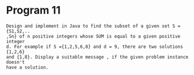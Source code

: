 # Program 11
	Design and implement in Java to find the subset of a given set S = {S1,S2,..
	,Sn} of n positive integers whose SUM is equal to a given positive integer
	d. For example if S ={1,2,5,6,8} and d = 9, there are two solutions {1,2,6}
	and {1,8}. Display a suitable message , if the given problem instance doesn't 
	have a solution.
